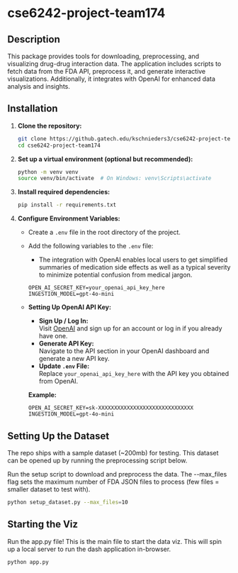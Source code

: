 # cse6242-project-team174

## Description
This package provides tools for downloading, preprocessing, and visualizing drug-drug interaction data. The application includes scripts to fetch data from the FDA API, preprocess it, and generate interactive visualizations. Additionally,  it integrates with OpenAI for enhanced data analysis and insights.

## Installation
1. **Clone the repository:**
    ```bash
    git clone https://github.gatech.edu/kschnieders3/cse6242-project-team174
    cd cse6242-project-team174
    ```

2. **Set up a virtual environment (optional but recommended):**
    ```bash
    python -m venv venv
    source venv/bin/activate  # On Windows: venv\Scripts\activate
    ```

3. **Install required dependencies:**
    ```bash
    pip install -r requirements.txt
    ```

4. **Configure Environment Variables:**
    - Create a `.env` file in the root directory of the project.
    - Add the following variables to the `.env` file:
        - The integration with OpenAI enables local users to get simplified summaries of medication side effects as well as a typical severity to minimize potential confusion from medical jargon.

        ```properties
        OPEN_AI_SECRET_KEY=your_openai_api_key_here
        INGESTION_MODEL=gpt-4o-mini
        ```

    - **Setting Up OpenAI API Key:**
        - **Sign Up / Log In:**  
          Visit [OpenAI](https://platform.openai.com/) and sign up for an account or log in if you already have one.
        - **Generate API Key:**  
          Navigate to the API section in your OpenAI dashboard and generate a new API key.
        - **Update `.env` File:**  
          Replace `your_openai_api_key_here` with the API key you obtained from OpenAI.

        **Example:**
        ```properties
        OPEN_AI_SECRET_KEY=sk-XXXXXXXXXXXXXXXXXXXXXXXXXXXXXX
        INGESTION_MODEL=gpt-4o-mini
        ```

## Setting Up the Dataset
The repo ships with a sample dataset (~200mb) for testing. This dataset can be opened up by running the preprocessing script below.

Run the setup script to download and preprocess the data. The --max_files flag sets the maximum number of FDA JSON files to process (few files = smaller dataset to test with).

```bash
python setup_dataset.py --max_files=10
```

## Starting the Viz
Run the app.py file! This is the main file to start the data viz. This will spin up a local server to run the dash application in-browser.

```bash
python app.py
```
